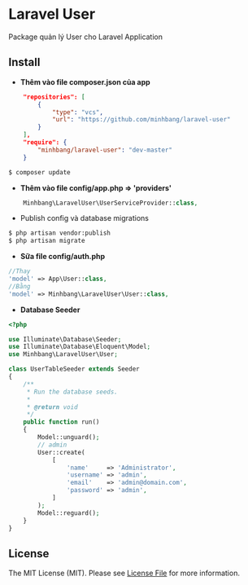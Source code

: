 # Laravel User

Package quản lý User cho Laravel Application

## Install

* **Thêm vào file composer.json của app**
```json
	"repositories": [
        {
            "type": "vcs",
            "url": "https://github.com/minhbang/laravel-user"
        }
    ],
    "require": {
        "minhbang/laravel-user": "dev-master"
    }
```
``` bash
$ composer update
```

* **Thêm vào file config/app.php => 'providers'**
```php
	Minhbang\LaravelUser\UserServiceProvider::class,
```

* Publish config và database migrations
```bash
$ php artisan vendor:publish
$ php artisan migrate
```

* **Sữa file config/auth.php**
```php
//Thay
'model' => App\User::class,
//Bằng
'model' => Minhbang\LaravelUser\User::class,
```

* **Database Seeder**
```php
<?php

use Illuminate\Database\Seeder;
use Illuminate\Database\Eloquent\Model;
use Minhbang\LaravelUser\User;

class UserTableSeeder extends Seeder
{
    /**
     * Run the database seeds.
     *
     * @return void
     */
    public function run()
    {
        Model::unguard();
        // admin
        User::create(
            [
                'name'     => 'Administrator',
                'username' => 'admin',
                'email'    => 'admin@domain.com',
                'password' => 'admin',
            ]
        );
        Model::reguard();
    }
}
```

## License

The MIT License (MIT). Please see [License File](LICENSE.md) for more information.
